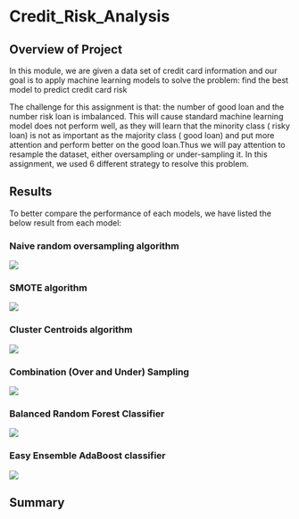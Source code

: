 # Credit_Risk_Analysis

## Overview of Project

In this module, we are given a data set of credit card information and our goal is to apply machine learning models to solve the problem: find the best model to predict credit card risk

The challenge for this assignment is that: the number of good loan and the number risk loan is imbalanced. This will cause standard machine learning model does not perform well, as they will learn that the minority class ( risky loan) is not as important as the majority class ( good loan) and put more attention and perform better on the good loan.Thus we will pay attention to resample the dataset, either oversampling or under-sampling it. In this assignment, we used 6 different strategy to resolve this problem.

## Results
To better compare the performance of each models, we have listed the below result from each model:

### Naive random oversampling algorithm
![](Credit_Risk_Analysis/screenhot/1.png)

### SMOTE algorithm
![](2.png)

### Cluster Centroids algorithm
![](3.png)

### Combination (Over and Under) Sampling
![](4.png)

### Balanced Random Forest Classifier
![](5.png)

### Easy Ensemble AdaBoost classifier
![](6.png)

## Summary
